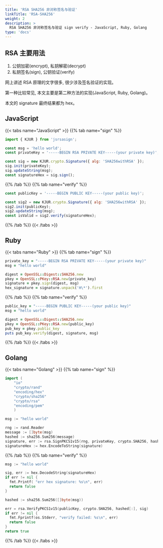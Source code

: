 ```yaml
---
title: 'RSA SHA256 非对称签名与验证'
linkTitle: 'RSA-SHA256'
weight: 2
description: >
  RSA SHA256 非对称签名与验证 sign verify - JavaScript, Ruby, Golang
type: 'docs'
---
```


## RSA 主要用法

1. 公钥加密(encrypt), 私钥解密(decrypt)
2. 私钥签名(sign), 公钥验证(verify)

网上讲述 RSA 原理的文字很多, 很少涉及签名验证的实现。

第一种比较常见, 本文主要是第二种方法的实现(JavaScript, Ruby, Golang)。

本文的 signature 最终结果都为 hex。

## JavaScript

{{< tabs name="JavaScript" >}}
{{% tab name="sign" %}}

```js
import { KJUR } from 'jsrsasign';

const msg = 'hello world';
const privateKey = '-----BEGIN RSA PRIVATE KEY-----(your private key)';

const sig = new KJUR.crypto.Signature({ alg: 'SHA256withRSA' });
sig.init(privateKey);
sig.updateString(msg);
const signatureHex = sig.sign();
```

{{% /tab %}}
{{% tab name="verify" %}}

```js
const publicKey = '-----BEGIN PUBLIC KEY-----(your public key)';

const sig2 = new KJUR.crypto.Signature({ alg: 'SHA256withRSA' });
sig2.init(publicKey);
sig2.updateString(msg);
const isValid = sig2.verify(signatureHex);
```

{{% /tab %}}
{{< /tabs >}}

## Ruby

{{< tabs name="Ruby" >}}
{{% tab name="sign" %}}

```rb
private_key = "-----BEGIN RSA PRIVATE KEY-----(your private key)"
msg = "hello world"

digest = OpenSSL::Digest::SHA256.new
pkey = OpenSSL::PKey::RSA.new(private_key)
signature = pkey.sign(digest, msg)
hex_signature = signature.unpack('H\*').first
```

{{% /tab %}}
{{% tab name="verify" %}}

```rb
public_key = "-----BEGIN PUBLIC KEY-----(your public key)"
msg = "hello world"

digest = OpenSSL::Digest::SHA256.new
pkey = OpenSSL::PKey::RSA.new(public_key)
pub_key = pkey.public_key
puts pub_key.verify(digest, signature, msg)
```

{{% /tab %}}
{{< /tabs >}}

## Golang

{{< tabs name="Golang" >}}
{{% tab name="sign" %}}

```go
import (
    "io"
    "crypto/rand"
    "encoding/hex"
    "crypto/sha256"
    "crypto/rsa"
    "encoding/pem"
    )

msg := "hello world"

rng := rand.Reader
message := []byte(msg)
hashed := sha256.Sum256(message)
signature, err := rsa.SignPKCS1v15(rng, privateKey, crypto.SHA256, hashed[:])
signatureHex := hex.EncodeToString(signature)
```

{{% /tab %}}
{{% tab name="verify" %}}

```go
msg := "hello world"

sig, err := hex.DecodeString(signatureHex)
if err != nil {
  fmt.Printf( "err hex signature: %s\n", err)
  return false
}

hashed := sha256.Sum256([]byte(msg))

err = rsa.VerifyPKCS1v15(publicKey, crypto.SHA256, hashed[:], sig)
if err != nil {
  fmt.Fprintf(os.Stderr, "verify failed: %s\n", err)
  return false
}
return true
```

{{% /tab %}}
{{< /tabs >}}
